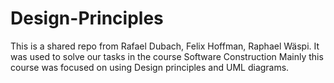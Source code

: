 # Design-Principles
This is a shared repo from Rafael Dubach, Felix Hoffman, Raphael Wäspi. It was used to solve our tasks in the course Software Construction
Mainly this course was focused on using Design principles and UML diagrams.
